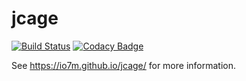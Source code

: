 jcage
===

[![Build Status](https://travis-ci.org/io7m/jcage.svg?branch=master)](https://travis-ci.org/io7m/jcage)
[![Codacy Badge](https://api.codacy.com/project/badge/Grade/13c796813dcb4a0aa2712261cc98d956)](https://www.codacy.com/app/github_79/jcage?utm_source=github.com&amp;utm_medium=referral&amp;utm_content=io7m/jcage&amp;utm_campaign=Badge_Grade)

See https://io7m.github.io/jcage/ for more information.
